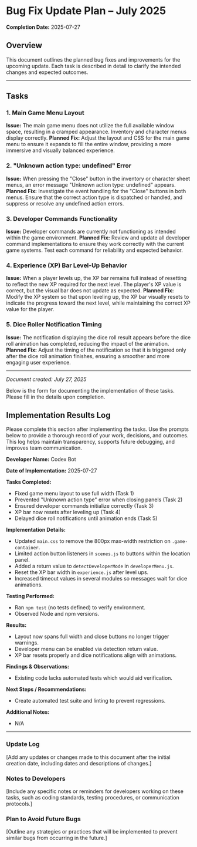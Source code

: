 # Bug Fix Update Plan – July 2025

**Completion Date:** 2025-07-27

## Overview
This document outlines the planned bug fixes and improvements for the upcoming update. Each task is described in detail to clarify the intended changes and expected outcomes.

---

## Tasks

### 1. Main Game Menu Layout
**Issue:** The main game menu does not utilize the full available window space, resulting in a cramped appearance. Inventory and character menus display correctly.
**Planned Fix:** Adjust the layout and CSS for the main game menu to ensure it expands to fill the entire window, providing a more immersive and visually balanced experience.

### 2. "Unknown action type: undefined" Error
**Issue:** When pressing the "Close" button in the inventory or character sheet menus, an error message "Unknown action type: undefined" appears.
**Planned Fix:** Investigate the event handling for the "Close" buttons in both menus. Ensure that the correct action type is dispatched or handled, and suppress or resolve any undefined action errors.

### 3. Developer Commands Functionality
**Issue:** Developer commands are currently not functioning as intended within the game environment.
**Planned Fix:** Review and update all developer command implementations to ensure they work correctly with the current game systems. Test each command for reliability and expected behavior.

### 4. Experience (XP) Bar Level-Up Behavior
**Issue:** When a player levels up, the XP bar remains full instead of resetting to reflect the new XP required for the next level. The player's XP value is correct, but the visual bar does not update as expected.
**Planned Fix:** Modify the XP system so that upon leveling up, the XP bar visually resets to indicate the progress toward the next level, while maintaining the correct XP value for the player.

### 5. Dice Roller Notification Timing
**Issue:** The notification displaying the dice roll result appears before the dice roll animation has completed, reducing the impact of the animation.
**Planned Fix:** Adjust the timing of the notification so that it is triggered only after the dice roll animation finishes, ensuring a smoother and more engaging user experience.

---

*Document created: July 27, 2025*

Below is the form for documenting the implementation of these tasks. Please fill in the details upon completion.

## Implementation Results Log

Please complete this section after implementing the tasks. Use the prompts below to provide a thorough record of your work, decisions, and outcomes. This log helps maintain transparency, supports future debugging, and improves team communication.

**Developer Name:**
Codex Bot

**Date of Implementation:**
2025-07-27

**Tasks Completed:**
- Fixed game menu layout to use full width (Task 1)
- Prevented "Unknown action type" error when closing panels (Task 2)
- Ensured developer commands initialize correctly (Task 3)
- XP bar now resets after leveling up (Task 4)
- Delayed dice roll notifications until animation ends (Task 5)

**Implementation Details:**
- Updated `main.css` to remove the 800px max-width restriction on `.game-container`.
- Limited action button listeners in `scenes.js` to buttons within the location panel.
- Added a return value to `detectDeveloperMode` in `developerMenu.js`.
- Reset the XP bar width in `experience.js` after level ups.
- Increased timeout values in several modules so messages wait for dice animations.

**Testing Performed:**
- Ran `npm test` (no tests defined) to verify environment.
- Observed Node and npm versions.

**Results:**
- Layout now spans full width and close buttons no longer trigger warnings.
- Developer menu can be enabled via detection return value.
- XP bar resets properly and dice notifications align with animations.

**Findings & Observations:**
- Existing code lacks automated tests which would aid verification.

**Next Steps / Recommendations:**
- Create automated test suite and linting to prevent regressions.

**Additional Notes:**
- N/A

---

### Update Log
[Add any updates or changes made to this document after the initial creation date, including dates and descriptions of changes.]

### Notes to Developers
[Include any specific notes or reminders for developers working on these tasks, such as coding standards, testing procedures, or communication protocols.]

### Plan to Avoid Future Bugs
[Outline any strategies or practices that will be implemented to prevent similar bugs from occurring in the future.]
